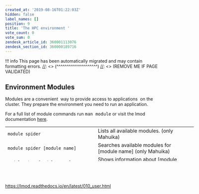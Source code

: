 ```yaml
---
created_at: '2019-08-16T01:22:03Z'
hidden: false
label_names: []
position: 9
title: 'The HPC environment '
vote_count: 0
vote_sum: 0
zendesk_article_id: 360001113076
zendesk_section_id: 360000189716
---
```




[//]: <> (REMOVE ME IF PAGE VALIDATED)
[//]: <> (vvvvvvvvvvvvvvvvvvvv)
!!! info
    This page has been automatically migrated and may contain formatting errors.
[//]: <> (^^^^^^^^^^^^^^^^^^^^)
[//]: <> (REMOVE ME IF PAGE VALIDATED)

<h2>Environment Modules</h2>
<p><span style="font-weight: 400;">Modules are a convenient  way to provide access to applications  on the cluster. They prepare the environment you need to run an application.</span></p>
<p><span style="font-weight: 400;">For a full list of module commands run <kbd>man module</kbd></span> or visit the lmod documentation <a href="https://lmod.readthedocs.io/en/latest/010_user.html" target="_self">here</a>.</p>
<table style="height: 110px; width: 861.4px;">
<tbody>
<tr>
<td style="width: 275px;"><code>module spider</code></td>
<td style="width: 301.4px;">Lists all available modules. (only Mahuika)</td>
</tr>
<tr>
<td style="width: 275px;"><code>module spider [module name]</code></td>
<td style="width: 301.4px;">Searches available modules for [module name] (only Mahuika)</td>
</tr>
<tr>
<td style="width: 275px;"><code>module show [module name]</code></td>
<td style="width: 301.4px;">Shows information about [module name]</td>
</tr>
<tr>
<td style="width: 275px;"><code>module load [module name]</code></td>
<td style="width: 301.4px;">Loads [module name]</td>
</tr>
<tr>
<td style="width: 275px;"><code>module list [module name]</code></td>
<td style="width: 301.4px;">Lists currently loaded modules.</td>
</tr>
</tbody>
</table>
<h2> </h2>
<p><a href="https://lmod.readthedocs.io/en/latest/010_user.html">https://lmod.readthedocs.io/en/latest/010_user.html</a></p>